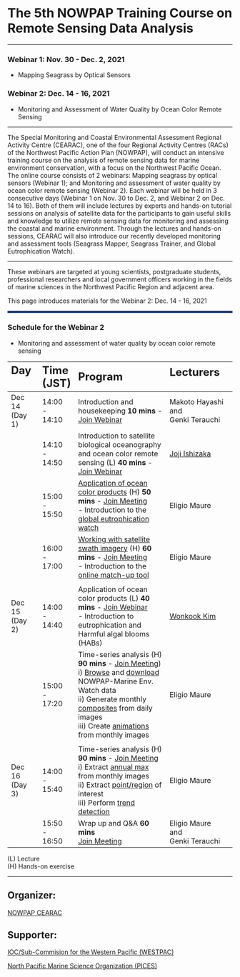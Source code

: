 # The 5th NOWPAP Training Course on Remote Sensing Data Analysis
*** 

### Webinar 1: Nov. 30 - Dec. 2, 2021 
- Mapping Seagrass by Optical Sensors  

### Webinar 2: Dec. 14 - 16, 2021 
- Monitoring and Assessment of Water Quality by Ocean Color Remote Sensing

---
The Special Monitoring and Coastal Environmental Assessment Regional Activity Centre (CEARAC), one of the four Regional Activity Centres (RACs) of the Northwest Pacific Action Plan (NOWPAP), will conduct an intensive training course on the analysis of remote sensing data for marine environment conservation, with a focus on the Northwest Pacific Ocean. 
The online course consists of 2 webinars: Mapping seagrass by optical sensors (Webinar 1); and Monitoring and assessment of water quality by ocean color remote sensing (Webinar 2). 
Each webinar will be held in 3 consecutive days (Webinar 1 on Nov. 30 to Dec. 2, and Webinar 2 on Dec. 14 to 16). 
Both of them will include lectures by experts and hands-on tutorial sessions on analysis of satellite data for the participants to gain useful skills and knowledge to utilize remote sensing data for monitoring and assessing the coastal and marine environment. 
Through the lectures and hands-on sessions, CEARAC will also introduce our recently developed monitoring and assessment tools (Seagrass Mapper, Seagrass Trainer, and Global Eutrophication Watch).

---
These webinars are targeted at young scientists, postgraduate students, professional researchers and local government officers working in the fields of marine sciences in the Northwest Pacific Region and adjacent area. 

This page introduces materials for the Webinar 2: Dec. 14 - 16, 2021  

<hr style="border:2px solid rgb(30,70,125)"> </hr>

### Schedule for the Webinar 2 

- Monitoring and assessment of water quality by ocean color remote sensing 

|<span style="font-weight:bold; font-size: 1.5em">Day &emsp;&emsp;</span>|<span style="font-weight:bold; font-size: 1.5em">Time<br />(JST)</span>|<span style="font-weight:bold; font-size: 1.5em">Program</span>|<span style="font-weight:bold; font-size: 1.5em">Lecturers</span>&emsp; &emsp; &emsp;|
|:--------|:------------------------|:----------------------------------------------------------------------------|:---------------------------------------|
| Dec 14<br />(Day 1) | 14:00<br />-<br />14:10 | Introduction and housekeeping <span style="font-weight:bold">10 mins</span> - [Join Webinar](https://zoom.us/j/94514088857?pwd=MnVJdkh6WUk4R0tXNDZERDV5S3AyUT09) | Makoto Hayashi<br/>and<br/>Genki Terauchi|
|         | 14:10<br />-<br />14:50 | Introduction to satellite biological oceanography and ocean color remote sensing (L) <span style="font-weight:bold">40 mins</span> - [Join Webinar](https://zoom.us/j/94514088857?pwd=MnVJdkh6WUk4R0tXNDZERDV5S3AyUT09) | [Joji Ishizaka](http://co2.hyarc.nagoya-u.ac.jp/labhp/member/ishizaka/index.htm) |
|         | 15:00<br />-<br />15:50 | [Application of ocean color products](https://github.com/npec/5th-NOWPAP-Training-Course-on-Remote-Sensing-Data-Analysis/blob/main/01.Application-of-ocean-colour-products/Day1.1.Introduction%20to%20the%20global%20eutrophication%20watch.pdf) (H) <span style="font-weight:bold">50 mins</span> - [Join Meeting](https://zoom.us/j/2597266300?pwd=eDR5dEZrNURteGsvUnhIUk5leW1OZz09)<br />- Introduction to the [global eutrophication watch](https://eutrophicationwatch.users.earthengine.app/view/global-eutrophication-watch) | Eligio Maure|
|         | 16:00<br />-<br />17:00 | [Working with satellite swath imagery](https://github.com/npec/5th-NOWPAP-Training-Course-on-Remote-Sensing-Data-Analysis/blob/main/02.Working-with-swath-imagery/Day1.2.Working%20with%20satellite%20swath%20imagery.pdf) (H) <span style="font-weight:bold">60 mins </span> - [Join Meeting](https://zoom.us/j/2597266300?pwd=eDR5dEZrNURteGsvUnhIUk5leW1OZz09) <br/>- Introduction to the [online match-up tool](https://ocean.nowpap3.go.jp/smat/) | Eligio Maure|
| | | | |
|Dec 15<br />(Day 2) | 14:00<br />-<br />14:40 | Application of ocean color products (L) <span style="font-weight:bold">40 mins</span> - [Join Webinar](https://zoom.us/j/98928827329?pwd=Qi90ZnlqWHVyclpwNTFpK3ZqYk51dz09)<br/> - Introduction to eutrophication and Harmful algal blooms (HABs)| [Wonkook Kim](https://sites.google.com/view/qureos/home/member)|
|         | 15:00<br />-<br />17:20 | Time-series analysis (H) <span style="font-weight:bold">90 mins </span> - [Join Meeting](https://zoom.us/j/2597266300?pwd=eDR5dEZrNURteGsvUnhIUk5leW1OZz09))<br/> i) [Browse](https://ocean.nowpap3.go.jp/?page_id=862) and [download](https://github.com/npec/5th-NOWPAP-Training-Course-on-Remote-Sensing-Data-Analysis/tree/main/03.Time-series-analysis/2.1.time-series-analysis_data-download.ipynb) NOWPAP-Marine Env. Watch data<br/>ii) Generate monthly [composites](https://github.com/npec/5th-NOWPAP-Training-Course-on-Remote-Sensing-Data-Analysis/tree/main/03.Time-series-analysis/2.2.time-series-analysis_monthly-composites-from-daily-images.ipynb) from daily images<br/>iii) Create [animations](https://github.com/npec/5th-NOWPAP-Training-Course-on-Remote-Sensing-Data-Analysis/tree/main/03.Time-series-analysis/2.3.time-series-analysis_animations-from-monthly-images.ipynb) from monthly images | Eligio Maure|
| | | | |
|Dec 16<br />(Day 3) | 14:00<br />-<br />15:40 | Time-series analysis (H) <span style="font-weight:bold">90 mins</span> - [Join Meeting](https://zoom.us/j/2597266300?pwd=eDR5dEZrNURteGsvUnhIUk5leW1OZz09)<br/>i) Extract [annual max](https://github.com/npec/5th-NOWPAP-Training-Course-on-Remote-Sensing-Data-Analysis/tree/main/03.Time-series-analysis/3.1.time-series-analysis_annual-max.ipynb) from monthly images<br/>ii) Extract [point/region](https://github.com/npec/5th-NOWPAP-Training-Course-on-Remote-Sensing-Data-Analysis/tree/main/03.Time-series-analysis/3.2.time-series-analysis_point-region-extraction.ipynb) of interest<br/>iii) Perform [trend detection](https://github.com/npec/5th-NOWPAP-Training-Course-on-Remote-Sensing-Data-Analysis/tree/main/03.Time-series-analysis/3.3.time-series-analysis_trend-detection.ipynb) | Eligio Maure|
|         | 15:50<br />-<br />16:50 | Wrap up and Q&A <span style="font-weight:bold">60 mins </span> <br/>[Join Meeting](https://zoom.us/j/2597266300?pwd=eDR5dEZrNURteGsvUnhIUk5leW1OZz09)| Eligio Maure<br/> and<br/> Genki Terauchi|

(L) Lecture  
(H) Hands-on exercise

---
## Organizer:

[NOWPAP CEARAC](http://cearac.nowpap.org/)

## Supporter:

[IOC/Sub-Commision for the Western Pacific (WESTPAC)](https://www.ioc-westpac.org/)

[North Pacific Marine Science Organization (PICES)](https://meetings.pices.int/)
